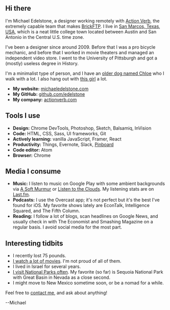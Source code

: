 ## Hi there
I'm Michael Edelstone, a designer working remotely with [Action Verb](http://actionverb.com/), the extremely capable team that makes [BrickFTP](https://brickftp.com). I live in [San Marcos, Texas, USA](https://goo.gl/maps/XV5BuN1iLfM2), which is a neat little college town located between Austin and San Antonio in the Central U.S. time zone.

I've been a designer since around 2009. Before that I was a pro bicycle mechanic, and before that I worked in movie theaters and managed an independent video store. I went to the University of Pittsburgh and got a (mostly) useless degree in History.

I'm a minimalist type of person, and I have an [older dog named Chloe](https://goo.gl/photos/fPjx3izDvSSz9euR7) who I walk with a lot. I also hang out with [this girl](https://www.instagram.com/cmzinser/) a lot.


- **My website:** [michaeledelstone.com](http://michaeledelstone.com)
- **My GitHub:** [github.com/edelstone](https://github.com/edelstone)
- **My company:** [actionverb.com](https://actionverb.com)

## Tools I use
 - **Design:** Chrome DevTools, Photoshop, Sketch, Balsamiq, InVision
 - **Code:** HTML, CSS, Sass, UI frameworks, Git
 - **Actively learning:** vanilla JavaScript, Framer, React
 - **Productivity:** Things, Evernote, Slack, [Pinboard](https://pinboard.in/u:tsanzer)
 - **Code editor:** Atom
 - **Browser:** Chrome

## Media I consume
 - **Music:** I listen to music on Google Play with some ambient backgrounds via [A Soft Murmur](http://asoftmurmur.com/) or [Listen to the Clouds](http://listentothe.cloud/). My listening stats are on [Last.fm](http://www.last.fm/user/tsanzer).
 - **Podcasts:** I use the Overcast app; it's not perfect but it's the best I've found for iOS. My favorite shows lately are EconTalk, Intelligence Squared, and The Fifth Column.
 - **Reading:** I follow a lot of blogs, scan headlines on Google News, and usually check in with The Economist and Smashing Magazine on a regular basis. I avoid social media for the most part.

## Interesting tidbits
 - I recently lost 75 pounds.
 - [I watch a lot of movies](http://www.imdb.com/list/ls062779538/?sort=created:desc). I'm not proud of all of them.
 - I lived in Israel for several years.
 - [I visit National Parks often](https://drive.google.com/open?id=18UmsEMmCnD-Nw_pzG3fmYnuURfY&usp=sharing). My favorite (so far) is Sequoia National Park with Great Basin in Nevada as a close second.
 - I might move to New Mexico sometime soon, or be a nomad for a while.

Feel free to [contact me](http://michaeledelstone.com/contact), and ask about anything!

--Michael
